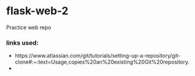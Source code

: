# flask-web-2
Practice web repo

<h3>links used:</h3>
<ul>
<li> https://www.atlassian.com/git/tutorials/setting-up-a-repository/git-clone#:~:text=Usage,copies%20an%20existing%20Git%20repository.</li>
<li></li>
</ul>